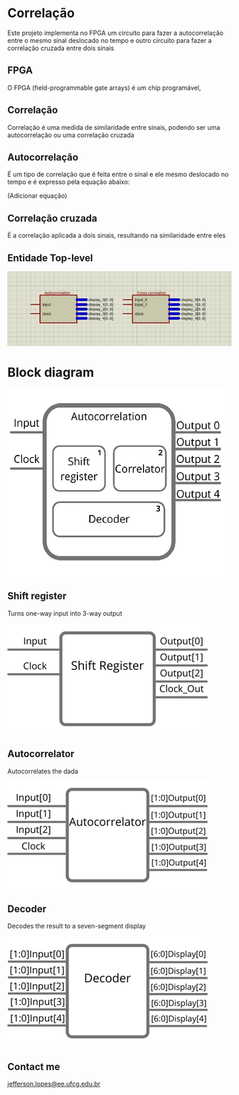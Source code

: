 # Correlação
Este projeto implementa no FPGA um circuito para fazer a autocorrelação entre o mesmo sinal deslocado no tempo e outro circuito para fazer a correlação cruzada entre dois sinais 

## FPGA
O FPGA (field-programmable gate arrays) é um chip programável,  

## Correlação
Correlação é uma medida de similaridade entre sinais, podendo ser uma autocorrelação ou uma correlação cruzada

## Autocorrelação
É um tipo de correlação que é feita entre o sinal e ele mesmo deslocado no tempo e é expresso pela equação abaixo:

(Adicionar equação)

## Correlação cruzada
É a correlação aplicada a dois sinais, resultando na similaridade entre eles

## Entidade Top-level

![](Output_files/Correlation.png)
 




# Block diagram
![](Output_files/Diagram.png)

## Shift register
 Turns one-way input into 3-way output

 ![](Output_files/ShiftRegister.png)
 
## Autocorrelator
 Autocorrelates the dada

 ![](Output_files/Autocorrelator.png)
 
## Decoder
 Decodes the result to a seven-segment display
 
 ![](Output_files/Decoder.png)

## Contact me
 jefferson.lopes@ee.ufcg.edu.br
